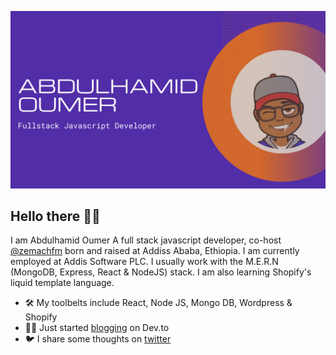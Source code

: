 ![header](https://github.com/abdulhamidOumer/abdulhamidOumer/blob/main/assets/cover.png?raw=true)
## Hello there 👋🏾

 I am Abdulhamid Oumer A full stack javascript developer, co-host [@zemachfm](https://linktr.ee/zemachfm) born and raised at Addiss Ababa, Ethiopia. I am currently employed at Addis Software PLC. I usually work with the M.E.R.N (MongoDB, Express, React & NodeJS) stack. I am also learning Shopify's liquid template language. 

- 🛠️ My toolbelts include React, Node JS, Mongo DB, Wordpress & Shopify 
- ✍🏾 Just started [blogging](https://dev.to/dashboard) on Dev.to
- 🐦 I share some thoughts on [twitter](https://twitter.com/aotwits)